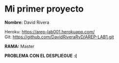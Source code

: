 # Mi primer proyecto


**Nombre:** David Rivera   
 
Heroku: https://arep-lab001.herokuapp.com/     
Git: https://github.com/DavidRiveraRvD/AREP-LAB1.git      

**RAMA:** Master  

**PROBLEMA CON EL DESPLIEGUE**
**:(**